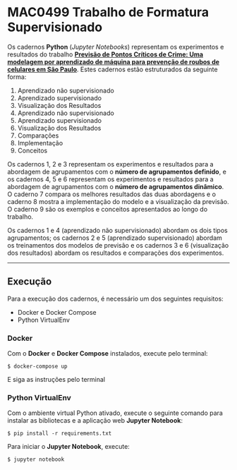 # MAC0499 Trabalho de Formatura Supervisionado

Os cadernos **Python** (*Jupyter Notebooks*) representam os experimentos e resultados do trabalho [**Previsão de Pontos Críticos de Crime: Uma modelagem por aprendizado de máquina para prevenção de roubos de celulares em São Paulo**](https://linux.ime.usp.br/~akumaex/mac0499). Estes cadernos estão estruturados da seguinte forma:

1. Aprendizado não supervisionado
2. Aprendizado supervisionado
3. Visualização dos Resultados
4. Aprendizado não supervisionado
5. Aprendizado supervisionado
6. Visualização dos Resultados
7. Comparações
8. Implementação
9. Conceitos

Os cadernos 1, 2 e 3 representam os experimentos e resultados para a abordagem de agrupamentos com o **número de agrupamentos definido**, e os cadernos 4, 5 e 6 representam os experimentos e resultados para a abordagem de agrupamentos com o **número de agrupamentos dinâmico**. O caderno 7 compara os melhores resultados das duas abordagens e o caderno 8 mostra a implementação do modelo e a visualização da previsão. O caderno 9 são os exemplos e conceitos apresentados ao longo do trabalho.

Os cadernos 1 e 4 (aprendizado não supervisionado) abordam os dois tipos agrupamentos; os cadernos 2 e 5 (aprendizado supervisionado) abordam os treinamentos dos modelos de previsão e os cadernos 3 e 6 (visualização dos resultados) abordam os resultados e comparações dos experimentos.
___
## Execução
Para a execução dos cadernos, é necessário um dos seguintes requisitos:

* Docker e Docker Compose
* Python VirtualEnv

### Docker
Com o **Docker** e **Docker Compose** instalados, execute pelo terminal:
```
$ docker-compose up
```
E siga as instruções pelo terminal

### Python VirtualEnv
Com o ambiente virtual Python ativado, execute o seguinte comando para instalar as bibliotecas e a aplicação web **Jupyter Notebook**:
```
$ pip install -r requirements.txt
```
Para iniciar o **Jupyter Notebook**, execute:
```
$ jupyter notebook
```